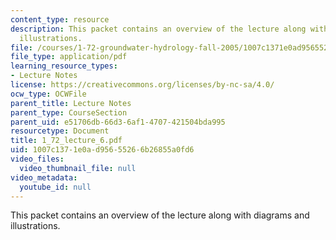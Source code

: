 ```yaml
---
content_type: resource
description: This packet contains an overview of the lecture along with diagrams and
  illustrations.
file: /courses/1-72-groundwater-hydrology-fall-2005/1007c1371e0ad95655266b26855a0fd6_1_72_lecture_6.pdf
file_type: application/pdf
learning_resource_types:
- Lecture Notes
license: https://creativecommons.org/licenses/by-nc-sa/4.0/
ocw_type: OCWFile
parent_title: Lecture Notes
parent_type: CourseSection
parent_uid: e51706db-66d3-6af1-4707-421504bda995
resourcetype: Document
title: 1_72_lecture_6.pdf
uid: 1007c137-1e0a-d956-5526-6b26855a0fd6
video_files:
  video_thumbnail_file: null
video_metadata:
  youtube_id: null
---
```

This packet contains an overview of the lecture along with diagrams and illustrations.